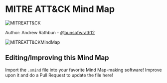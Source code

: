 # MITRE ATT&CK Mind Map

![MITREATT&CK](https://attack.mitre.org/theme/images/MITRE_ATTACK_logo_Lockup-black.jpg)

Author: Andrew Rathbun - [@bunsofwrath12](https://twitter.com/bunsofwrath12)

![MITREATT&CKMindMap](https://github.com/AndrewRathbun/DFIRMindMaps/blob/main/MITRE/ATT%26CK/MITRE_ATT%26CK.png)

## Editing/Improving this Mind Map

Import the `.xmind` file into your favorite Mind Map-making software! Improve upon it and do a Pull Request to update the file here!
